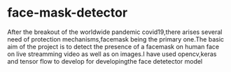 # face-mask-detector
After the breakout of the worldwide pandemic covid19,there arises several need of protection mechanisms,facemask being the primary one.The basic aim of the project is to detect the presence of a facemask on human face on live streamming video as well as on images.I have used opencv,keras and tensor flow to develop for developingthe face detetector model 
